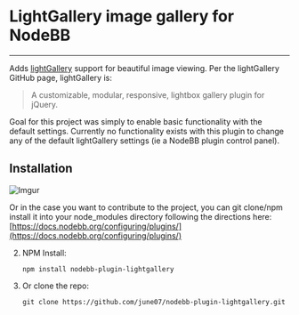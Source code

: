 # LightGallery image gallery for NodeBB
-----------
Adds [lightGallery](https://github.com/sachinchoolur/lightGallery) support for beautiful image viewing.  Per the lightGallery GitHub page, lightGallery is:
> A customizable, modular, responsive, lightbox gallery plugin for jQuery.

Goal for this project was simply to enable basic functionality with the default settings.  Currently no functionality exists with this plugin to change any of the default lightGallery settings (ie a NodeBB plugin control panel).

## Installation
![Imgur]([https://i.imgur.com/YixeZ5l.gif](https://i.imgur.com/YixeZ5l.gif))

Or in the case you want to contribute to the project, you can git clone/npm install it into your node_modules directory following the directions here: [https://docs.nodebb.org/configuring/plugins/](https://docs.nodebb.org/configuring/plugins/)

2.  NPM Install:
	```
	npm install nodebb-plugin-lightgallery
	```

3.  Or clone the repo:
	```
	git clone https://github.com/june07/nodebb-plugin-lightgallery.git
	```

<!--stackedit_data:
eyJoaXN0b3J5IjpbMTgzMzIzMDgxNSwtMjk1OTg2Mzc0LC0xNz
MyNTg3MzEsLTE0MjMyNTYyMzhdfQ==
-->